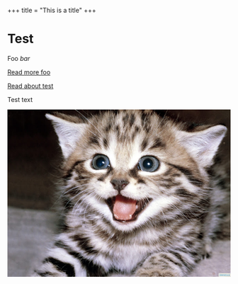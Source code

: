 +++
title = "This is a title"
+++
# Test

Foo *bar*

[Read more foo](foo.md)

[Read about test](test/page.md)

Test text

![Kitten](cat.jpg)
